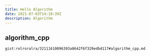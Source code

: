 ```yaml
---
title: Hello Algorithm
date: 2021-07-03T14:18:39Z
description: Algorithm
---
```


## algorithm_cpp
`gist:rolroralra/32111610096393a8642f6f329edbd117#algorithm_cpp.md`
